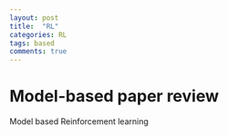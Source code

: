 ```yaml
---
layout: post
title:  "RL"
categories: RL
tags: based
comments: true
---
```


# Model-based paper review

Model based Reinforcement learning
